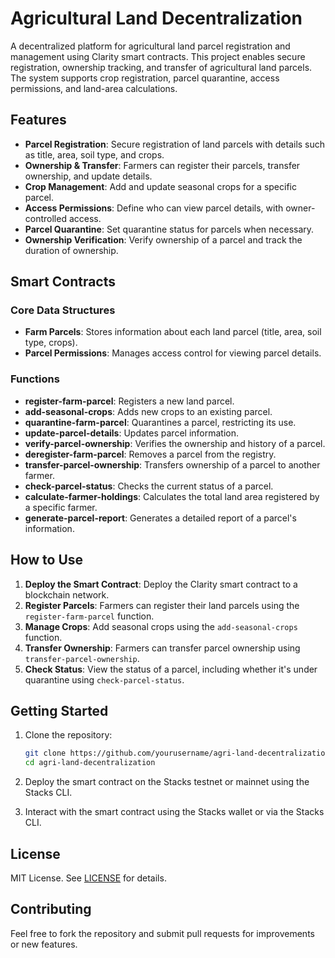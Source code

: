 # Agricultural Land Decentralization

A decentralized platform for agricultural land parcel registration and management using Clarity smart contracts. This project enables secure registration, ownership tracking, and transfer of agricultural land parcels. The system supports crop registration, parcel quarantine, access permissions, and land-area calculations.

## Features
- **Parcel Registration**: Secure registration of land parcels with details such as title, area, soil type, and crops.
- **Ownership & Transfer**: Farmers can register their parcels, transfer ownership, and update details.
- **Crop Management**: Add and update seasonal crops for a specific parcel.
- **Access Permissions**: Define who can view parcel details, with owner-controlled access.
- **Parcel Quarantine**: Set quarantine status for parcels when necessary.
- **Ownership Verification**: Verify ownership of a parcel and track the duration of ownership.

## Smart Contracts

### Core Data Structures
- **Farm Parcels**: Stores information about each land parcel (title, area, soil type, crops).
- **Parcel Permissions**: Manages access control for viewing parcel details.

### Functions
- **register-farm-parcel**: Registers a new land parcel.
- **add-seasonal-crops**: Adds new crops to an existing parcel.
- **quarantine-farm-parcel**: Quarantines a parcel, restricting its use.
- **update-parcel-details**: Updates parcel information.
- **verify-parcel-ownership**: Verifies the ownership and history of a parcel.
- **deregister-farm-parcel**: Removes a parcel from the registry.
- **transfer-parcel-ownership**: Transfers ownership of a parcel to another farmer.
- **check-parcel-status**: Checks the current status of a parcel.
- **calculate-farmer-holdings**: Calculates the total land area registered by a specific farmer.
- **generate-parcel-report**: Generates a detailed report of a parcel's information.

## How to Use

1. **Deploy the Smart Contract**: Deploy the Clarity smart contract to a blockchain network.
2. **Register Parcels**: Farmers can register their land parcels using the `register-farm-parcel` function.
3. **Manage Crops**: Add seasonal crops using the `add-seasonal-crops` function.
4. **Transfer Ownership**: Farmers can transfer parcel ownership using `transfer-parcel-ownership`.
5. **Check Status**: View the status of a parcel, including whether it's under quarantine using `check-parcel-status`.

## Getting Started

1. Clone the repository:
   ```bash
   git clone https://github.com/yourusername/agri-land-decentralization.git
   cd agri-land-decentralization
   ```

2. Deploy the smart contract on the Stacks testnet or mainnet using the Stacks CLI.

3. Interact with the smart contract using the Stacks wallet or via the Stacks CLI.

## License
MIT License. See [LICENSE](LICENSE) for details.

## Contributing
Feel free to fork the repository and submit pull requests for improvements or new features.

